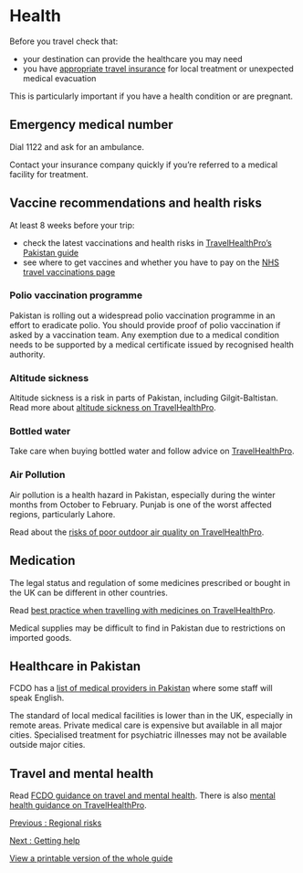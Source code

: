 # Health

Before you travel check that:

* your destination can provide the healthcare you may need
* you have [appropriate travel insurance](https://www.gov.uk/guidance/foreign-travel-insurance) for local treatment or unexpected medical evacuation

This is particularly important if you have a health condition or are pregnant.

## Emergency medical number

Dial 1122 and ask for an ambulance.

Contact your insurance company quickly if you’re referred to a medical facility for treatment.

## Vaccine recommendations and health risks

At least 8 weeks before your trip:

* check the latest vaccinations and health risks in [TravelHealthPro’s Pakistan guide](https://travelhealthpro.org.uk/country/171/pakistan#Vaccine_Recommendations)
* see where to get vaccines and whether you have to pay on the [NHS travel vaccinations page](https://www.nhs.uk/conditions/travel-vaccinations/)

### Polio vaccination programme

Pakistan is rolling out a widespread polio vaccination programme in an effort to eradicate polio. You should provide proof of polio vaccination if asked by a vaccination team. Any exemption due to a medical condition needs to be supported by a medical certificate issued by recognised health authority.

### Altitude sickness

Altitude sickness is a risk in parts of Pakistan, including Gilgit-Baltistan. Read more about [altitude sickness on TravelHealthPro](https://travelhealthpro.org.uk/factsheet/26/altitude-illness).

### Bottled water

Take care when buying bottled water and follow advice on [TravelHealthPro](https://travelhealthpro.org.uk/factsheet/44/food-and-water-hygiene).

### Air Pollution

Air pollution is a health hazard in Pakistan, especially during the winter months from October to February. Punjab is one of the worst affected regions, particularly Lahore.

Read about the [risks of poor outdoor air quality on TravelHealthPro](https://www.travelhealthpro.org.uk/disease/219/outdoor-air-quality).

## Medication

The legal status and regulation of some medicines prescribed or bought in the UK can be different in other countries.

Read [best practice when travelling with medicines on TravelHealthPro](https://travelhealthpro.org.uk/factsheet/43/medicines-abroad).

Medical supplies may be difficult to find in Pakistan due to restrictions on imported goods.

## Healthcare in Pakistan

FCDO has a [list of medical providers in Pakistan](https://www.gov.uk/government/publications/pakistan-list-of-medical-facilities) where some staff will speak English.

The standard of local medical facilities is lower than in the UK, especially in remote areas. Private medical care is expensive but available in all major cities. Specialised treatment for psychiatric illnesses may not be available outside major cities.

## Travel and mental health

Read [FCDO guidance on travel and mental health](https://www.gov.uk/guidance/foreign-travel-advice-for-people-with-mental-health-issues). There is also [mental health guidance on TravelHealthPro](https://travelhealthpro.org.uk/factsheet/85/travelling-with-mental-health-conditions).

[Previous
:
Regional risks](/foreign-travel-advice/pakistan/regional-risks)

[Next
:
Getting help](/foreign-travel-advice/pakistan/getting-help)

[View a printable version of the whole guide](/foreign-travel-advice/pakistan/print)